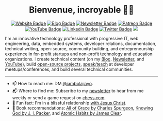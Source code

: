 <div align="center">

# Bienvenue, incroyable 👋🏾
  
[![Website Badge](https://img.shields.io/badge/-Portfolio-3B7EBF?style=for-the-badge&logo=Google-Chrome&logoColor=white&link=https://bolajiayodeji.com)](https://bolajiayodeji.com) [![Blog Badge](https://img.shields.io/badge/-Blog-3B7EBF?style=for-the-badge&logo=Hashnode&logoColor=white&link=https://blog.bolajiayodeji.com)](https://blog.bolajiayodeji.com) [![Newsletter Badge](https://img.shields.io/badge/-Newsletter-3B7EBF?style=for-the-badge&logo=Substack&logoColor=white&link=https://bawd.bolajiayodeji.com)](https://bawd.bolajiayodeji.com) [![Patreon Badge](https://img.shields.io/badge/-Patreon-3B7EBF?style=for-the-badge&logo=Patreon&logoColor=white&link=https://patreon.com/bolajiayodeji)](https://patreon.com/bolajiayodeji) [![YouTube Badge](https://img.shields.io/badge/-Youtube-3B7EBF?style=for-the-badge&logo=Youtube&logoColor=white&link=https://www.youtube.com/c/bolajiayodeji)](https://www.youtube.com/c/bolajiayodeji) [![Linkedin Badge](https://img.shields.io/badge/-LinkedIn-3B7EBF?style=for-the-badge&logo=Linkedin&logoColor=white&link=https://www.linkedin.com/in/iambolajiayo)](https://www.linkedin.com/in/iambolajiayo) [![Twitter Badge](https://img.shields.io/badge/-@iambolajiayo-3B7EBF?style=for-the-badge&logo=twitter&logoColor=white&link=https://twitter.com/iambolajiayo)](https://twitter.com/iambolajiayo) ![](https://komarev.com/ghpvc/?username=BolajiAyodeji&style=for-the-badge)

</div>

I'm an innovative technology professional with progressive IT, web engineering, data, embedded systems, developer relations, documentation, technical writing, open-source, community building, and entrepreneurship experience in for-profit startups and non-profit technology and education organizations. I create technical content (on my [Blog](https://blog.bolajiayodeji.com), [Newsletter](https://bawd.bolajiayodeji.com), and [YouTube](https://www.youtube.com/c/bolajiayodeji)), build [open-source projects](https://github.com/BolajiAyodeji), [speak/teach](https://slides.com/bolajiayodeji) at developer meetups/conferences, and build several technical communities.

---

- 📫 How to reach me: DM [@iambolajiayo](https://twitter.com/iambolajiayo).
- 📬 Where to find me: Subscribe to my [newsletter](https://bawd.bolajiayodeji.com) to hear from me weekly or send a game request on [chess.com](https://chess.com/member/bolajiayodeji).
- 💙 Fun fact: I'm in a blissful relationship [with Jesus Christ]( https://www.biblegateway.com/passage/?search=1+Corinthians+15%3A1-11&version=NKJV).
- 📖 Book recommendations: [All of Grace by Charles Spurgeon](https://bit.ly/3KYYHij), [Knowing God by J. I. Packer](https://bit.ly/3EdCFUW), and [Atomic Habits by James Clear](https://bit.ly/45r1kBH).
